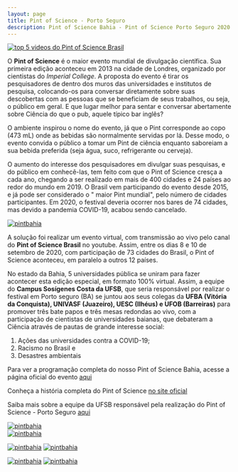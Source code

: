 ```yaml
---
layout: page
title: Pint of Science - Porto Seguro
description: Pint of Science Bahia - Pint of Science Porto Seguro 2020 coordenador professor doutor Francisco de Assis Nascimento Junior
---
```


[![top 5 videos do Pint of Science Brasil][rankingtop5]][link_canal_pint]


O **Pint of Science** é o maior evento mundial de divulgação científica. Sua primeira edição aconteceu em 2013 na cidade de Londres, organizado por cientistas do _Imperial College_. A proposta do evento é tirar os pesquisadores de dentro dos muros das universidades e institutos de pesquisa, colocando-os para conversar diretamente sobre suas descobertas com as pessoas que se beneficiam de seus trabalhos, ou seja, o público em geral. E que lugar melhor para sentar e conversar abertamente sobre Ciência do que o pub, aquele típico bar inglês?  

O ambiente inspirou o nome do evento, já que o Pint corresponde ao copo  (473 mL) onde as bebidas são normalmente servidas por lá. Desse modo, o evento convida o público a tomar um Pint de ciência enquanto saboreiam a sua bebida preferida (seja água, suco, refrigerante ou cerveja).  

O aumento do interesse dos pesquisadores em divulgar suas pesquisas, e do público em conhecê-las, tem feito com que o Pint of Science cresça a cada ano, chegando a ser realizado em mais de 400 cidades e 24 países ao redor do mundo em 2019. O Brasil vem participando do evento desde 2015, e já pode ser considerado o " maior Pint mundial", pelo número de cidades participantes. Em 2020, o festival deveria ocorrer nos bares de 74 cidades, mas devido a pandemia COVID-19, acabou sendo cancelado.  

[![pintbahia][pba]][link_canal_pint]


A solução foi realizar um evento virtual, com transmissão ao vivo pelo canal do **Pint of Science Brasil** no youtube. Assim,  entre os dias 8 e 10 de setembro de 2020,  com participação de 73 cidades do Brasil, o Pint of Science aconteceu, em paralelo a outros 12 países.

No estado da Bahia, 5 universidades pública se uniram para fazer acontecer esta edição especial, em formato 100% virtual. Assim, a equipe do **Campus Sosígenes Costa da UFSB**, que seria responsável por realizar o festival em Porto seguro (BA) se juntou aos seus colegas da **UFBA (Vitória da Conquista), UNIVASF (Juazeiro), UESC (Ilhéus) e UFOB (Barreiras)** para promover três bate papos e três mesas redondas ao vivo, com a participação de cientistas de universidades baianas, que debateram a Ciência através de pautas de grande interesse social:  

1) Ações das universidades contra a COVID-19;  
2) Racismo no Brasil e  
3) Desastres ambientais  

Para ver a programação completa do nosso Pint of Science Bahia, acesse a página oficial do evento [aqui](https://pintofscience.com.br/events/porto-seguro)

Conheça a história completa do Pint of Science [no site oficial](https://pintofscience.com.br/historia/)

Saiba mais sobre a equipe da UFSB responsável pela realização do Pint of Science - Porto Seguro [aqui](https://pintofscience.com.br/equipe/Porto%20Seguro)

[![pintbahia][pre01]][link_canal_pint]  
[![pintbahia][mesa01]][link_canal_pint]

[![pintbahia][pre02]][link_canal_pint]
[![pintbahia][mesa02]][link_canal_pint]

[![pintbahia][pre03]][link_canal_pint]
[![pintbahia][mesa03]][link_canal_pint]


[rankingtop5]: https://itxesco.github.io/assets/figuras/rankingtop5.jpeg
[link_canal_pint]: https://www.youtube.com/channel/UCEq25HBY940kEE497ob83Pw "vídeos mais assistidos no Pint of Science Brasil - Bahia em 5 lugar"
[pba]: https://itxesco.github.io/assets/figuras/pintbahia.jpeg "divulgação do Pint of Science BAHIA"
[pre01]:https://itxesco.github.io/assets/figuras/pint_0809_pre.jpeg "pré-evento do primeiro dia"
[mesa01]: https://itxesco.github.io/assets/figuras/pint_0809_principal.jpeg "mesa principal - primeiro dia"
[pre02]: https://itxesco.github.io/assets/figuras/pint_0909_pre.jpeg "pré-evento do segundo dia"
[mesa02]: https://itxesco.github.io/assets/figuras/pint_0909_principal.jpeg "mesa principal - segundo dia"
[pre03]: https://itxesco.github.io/assets/figuras/pint_1009_pre.jpeg "pré-evento do terceiro dia"
[mesa03]: https://itxesco.github.io/assets/figuras/pint_1009_principal.jpeg "mesa principal - terceiro dia"
